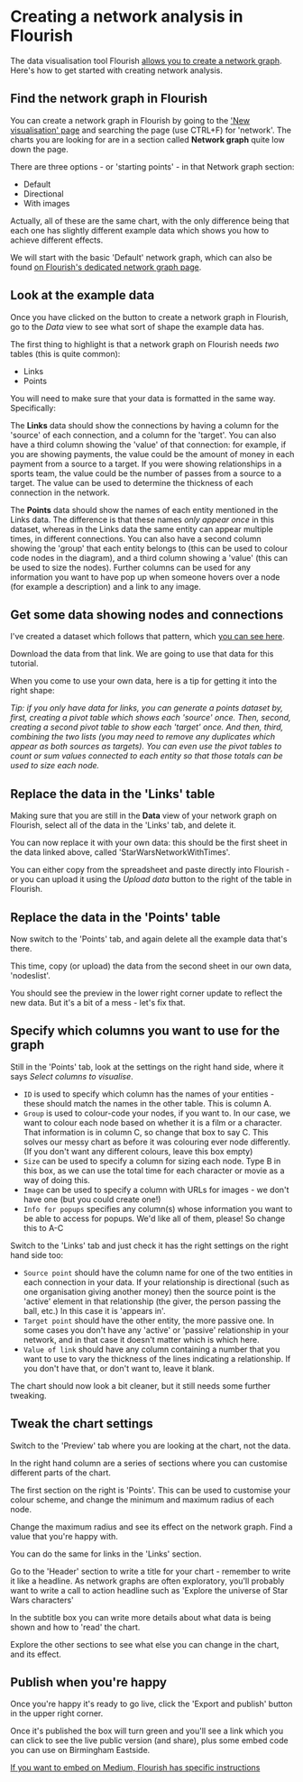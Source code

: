 # Creating a network analysis in Flourish

The data visualisation tool Flourish [allows you to create a network graph](https://app.flourish.studio/@flourish/network-graph). Here's how to get started with creating network analysis.

## Find the network graph in Flourish

You can create a network graph in Flourish by going to the ['New visualisation' page](https://app.flourish.studio/templates) and searching the page (use CTRL+F) for 'network'. The charts you are looking for are in a section called **Network graph** quite low down the page. 

There are three options - or 'starting points' - in that Network graph section:

* Default
* Directional
* With images

Actually, all of these are the same chart, with the only difference being that each one has slightly different example data which shows you how to achieve different effects. 

We will start with the basic 'Default' network graph, which can also be found [on Flourish's dedicated network graph page](https://app.flourish.studio/@flourish/network-graph).

## Look at the example data

Once you have clicked on the button to create a network graph in Flourish, go to the *Data* view to see what sort of shape the example data has.

The first thing to highlight is that a network graph on Flourish needs *two* tables (this is quite common):

* Links
* Points

You will need to make sure that your data is formatted in the same way. Specifically:

The **Links** data should show the connections by having a column for the 'source' of each connection, and a column for the 'target'. You can also have a third column showing the 'value' of that connection: for example, if you are showing payments, the value could be the amount of money in each payment from a source to a target. If you were showing relationships in a sports team, the value could be the number of passes from a source to a target. The value can be used to determine the thickness of each connection in the network.

The **Points** data should show the names of each entity mentioned in the Links data. The difference is that these names *only appear once* in this dataset, whereas in the Links data the same entity can appear multiple times, in different connections. You can also have a second column showing the 'group' that each entity belongs to (this can be used to colour code nodes in the diagram), and a third column showing a 'value' (this can be used to size the nodes). Further columns can be used for any information you want to have pop up when someone hovers over a node (for example a description) and a link to any image.

## Get some data showing nodes and connections

I've created a dataset which follows that pattern, which [you can see here](https://docs.google.com/spreadsheets/d/e/2PACX-1vSznt7Jqd0R6FgCxSIpwa55e9LwxOOFX6XkwEU5UXLqoNDR808zw4U5Rp-sp2IIBwjL1WFDkc6s3SlO/pubhtml).

Download the data from that link. We are going to use that data for this tutorial.

When you come to use your own data, here is a tip for getting it into the right shape:

*Tip: if you only have data for links, you can generate a points dataset by, first, creating a pivot table which shows each 'source' once. Then, second, creating a second pivot table to show each 'target' once. And then, third, combining the two lists (you may need to remove any duplicates which appear as both sources as targets). You can even use the pivot tables to count or sum values connected to each entity so that those totals can be used to size each node.*

## Replace the data in the 'Links' table

Making sure that you are still in the **Data** view of your network graph on Flourish, select all of the data in the 'Links' tab, and delete it.

You can now replace it with your own data: this should be the first sheet in the data linked above, called 'StarWarsNetworkWithTimes'.

You can either copy from the spreadsheet and paste directly into Flourish - or you can upload it using the *Upload data* button to the right of the table in Flourish.

## Replace the data in the 'Points' table

Now switch to the 'Points' tab, and again delete all the example data that's there. 

This time, copy (or upload) the data from the second sheet in our own data, 'nodeslist'. 

You should see the preview in the lower right corner update to reflect the new data. But it's a bit of a mess - let's fix that.

## Specify which columns you want to use for the graph

Still in the 'Points' tab, look at the settings on the right hand side, where it says *Select columns to visualise*.

* `ID` is used to specify which column has the names of your entities - these should match the names in the other table. This is column A.
* `Group` is used to colour-code your nodes, if you want to. In our case, we want to colour each node based on whether it is a film or a character. That information is in column C, so change that box to say C. This solves our messy chart as before it was colouring ever node differently. (If you don't want any different colours, leave this box empty)
* `Size` can be used to specify a column for sizing each node. Type B in this box, as we can use the total time for each character or movie as a way of doing this.
* `Image` can be used to specify a column with URLs for images - we don't have one (but you could create one!)
* `Info for popups` specifies any column(s) whose information you want to be able to access for popups. We'd like all of them, please! So change this to A-C

Switch to the 'Links' tab and just check it has the right settings on the right hand side too:

* `Source point` should have the column name for one of the two entities in each connection in your data. If your relationship is directional (such as one organisation giving another money) then the source point is the 'active' element in that relationship (the giver, the person passing the ball, etc.) In this case it is 'appears in'.
* `Target point` should have the other entity, the more passive one. In some cases you don't have any 'active' or 'passive' relationship in your network, and in that case it doesn't matter which is which here.
* `Value of link` should have any column containing a number that you want to use to vary the thickness of the lines indicating a relationship. If you don't have that, or don't want to, leave it blank.

The chart should now look a bit cleaner, but it still needs some further tweaking.

## Tweak the chart settings

Switch to the 'Preview' tab where you are looking at the chart, not the data.

In the right hand column are a series of sections where you can customise different parts of the chart. 

The first section on the right is 'Points'. This can be used to customise your colour scheme, and change the minimum and maximum radius of each node. 

Change the maximum radius and see its effect on the network graph. Find a value that you're happy with.

You can do the same for links in the 'Links' section. 

Go to the 'Header' section to write a title for your chart - remember to write it like a headline. As network graphs are often exploratory, you'll probably want to write a call to action headline such as 'Explore the universe of Star Wars characters'

In the subtitle box you can write more details about what data is being shown and how to 'read' the chart. 

Explore the other sections to see what else you can change in the chart, and its effect. 

## Publish when you're happy

Once you're happy it's ready to go live, click the 'Export and publish' button in the upper right corner. 

Once it's published the box will turn green and you'll see a link which you can click to see the live public version (and share), plus some embed code you can use on Birmingham Eastside. 

[If you want to embed on Medium, Flourish has specific instructions](https://help.flourish.studio/article/15-share-or-embed-a-flourish-visualization#medium)


